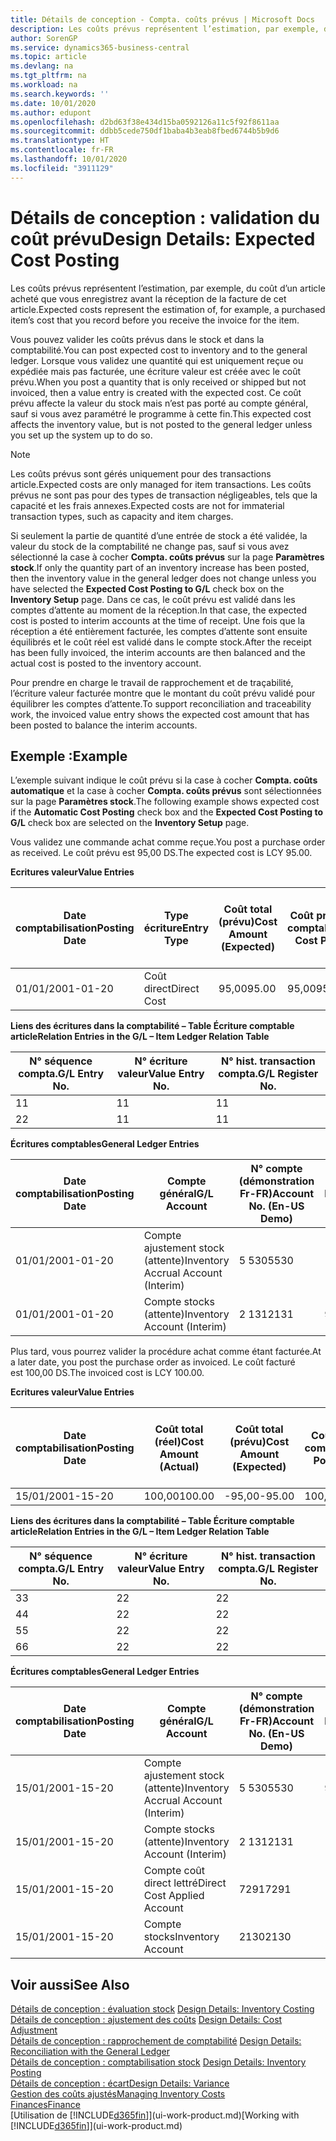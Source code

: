 ```yaml
---
title: Détails de conception - Compta. coûts prévus | Microsoft Docs
description: Les coûts prévus représentent l’estimation, par exemple, du coût d’un article acheté que vous enregistrez avant la réception de la facture de cet article.
author: SorenGP
ms.service: dynamics365-business-central
ms.topic: article
ms.devlang: na
ms.tgt_pltfrm: na
ms.workload: na
ms.search.keywords: ''
ms.date: 10/01/2020
ms.author: edupont
ms.openlocfilehash: d2bd63f38e434d15ba0592126a11c5f92f8611aa
ms.sourcegitcommit: ddbb5cede750df1baba4b3eab8fbed6744b5b9d6
ms.translationtype: HT
ms.contentlocale: fr-FR
ms.lasthandoff: 10/01/2020
ms.locfileid: "3911129"
---
```

# <a name="design-details-expected-cost-posting"></a><span data-ttu-id="71cab-103">Détails de conception : validation du coût prévu</span><span class="sxs-lookup"><span data-stu-id="71cab-103">Design Details: Expected Cost Posting</span></span>
<span data-ttu-id="71cab-104">Les coûts prévus représentent l’estimation, par exemple, du coût d’un article acheté que vous enregistrez avant la réception de la facture de cet article.</span><span class="sxs-lookup"><span data-stu-id="71cab-104">Expected costs represent the estimation of, for example, a purchased item’s cost that you record before you receive the invoice for the item.</span></span>  

 <span data-ttu-id="71cab-105">Vous pouvez valider les coûts prévus dans le stock et dans la comptabilité.</span><span class="sxs-lookup"><span data-stu-id="71cab-105">You can post expected cost to inventory and to the general ledger.</span></span> <span data-ttu-id="71cab-106">Lorsque vous validez une quantité qui est uniquement reçue ou expédiée mais pas facturée, une écriture valeur est créée avec le coût prévu.</span><span class="sxs-lookup"><span data-stu-id="71cab-106">When you post a quantity that is only received or shipped but not invoiced, then a value entry is created with the expected cost.</span></span> <span data-ttu-id="71cab-107">Ce coût prévu affecte la valeur du stock mais n’est pas porté au compte général, sauf si vous avez paramétré le programme à cette fin.</span><span class="sxs-lookup"><span data-stu-id="71cab-107">This expected cost affects the inventory value, but is not posted to the general ledger unless you set up the system up to do so.</span></span>  

> [!NOTE]  
>  <span data-ttu-id="71cab-108">Les coûts prévus sont gérés uniquement pour des transactions article.</span><span class="sxs-lookup"><span data-stu-id="71cab-108">Expected costs are only managed for item transactions.</span></span> <span data-ttu-id="71cab-109">Les coûts prévus ne sont pas pour des types de transaction négligeables, tels que la capacité et les frais annexes.</span><span class="sxs-lookup"><span data-stu-id="71cab-109">Expected costs are not for immaterial transaction types, such as capacity and item charges.</span></span>  

 <span data-ttu-id="71cab-110">Si seulement la partie de quantité d’une entrée de stock a été validée, la valeur du stock de la comptabilité ne change pas, sauf si vous avez sélectionné la case à cocher **Compta. coûts prévus** sur la page **Paramètres stock**.</span><span class="sxs-lookup"><span data-stu-id="71cab-110">If only the quantity part of an inventory increase has been posted, then the inventory value in the general ledger does not change unless you have selected the **Expected Cost Posting to G/L** check box on the **Inventory Setup** page.</span></span> <span data-ttu-id="71cab-111">Dans ce cas, le coût prévu est validé dans les comptes d’attente au moment de la réception.</span><span class="sxs-lookup"><span data-stu-id="71cab-111">In that case, the expected cost is posted to interim accounts at the time of receipt.</span></span> <span data-ttu-id="71cab-112">Une fois que la réception a été entièrement facturée, les comptes d’attente sont ensuite équilibrés et le coût réel est validé dans le compte stock.</span><span class="sxs-lookup"><span data-stu-id="71cab-112">After the receipt has been fully invoiced, the interim accounts are then balanced and the actual cost is posted to the inventory account.</span></span>  

 <span data-ttu-id="71cab-113">Pour prendre en charge le travail de rapprochement et de traçabilité, l’écriture valeur facturée montre que le montant du coût prévu validé pour équilibrer les comptes d’attente.</span><span class="sxs-lookup"><span data-stu-id="71cab-113">To support reconciliation and traceability work, the invoiced value entry shows the expected cost amount that has been posted to balance the interim accounts.</span></span>  

## <a name="example"></a><span data-ttu-id="71cab-114">Exemple :</span><span class="sxs-lookup"><span data-stu-id="71cab-114">Example</span></span>  
 <span data-ttu-id="71cab-115">L’exemple suivant indique le coût prévu si la case à cocher **Compta. coûts automatique** et la case à cocher **Compta. coûts prévus** sont sélectionnées sur la page **Paramètres stock**.</span><span class="sxs-lookup"><span data-stu-id="71cab-115">The following example shows expected cost if the **Automatic Cost Posting** check box and the **Expected Cost Posting to G/L** check box are selected on the **Inventory Setup** page.</span></span>  

 <span data-ttu-id="71cab-116">Vous validez une commande achat comme reçue.</span><span class="sxs-lookup"><span data-stu-id="71cab-116">You post a purchase order as received.</span></span> <span data-ttu-id="71cab-117">Le coût prévu est 95,00 DS.</span><span class="sxs-lookup"><span data-stu-id="71cab-117">The expected cost is LCY 95.00.</span></span>  

 <span data-ttu-id="71cab-118">**Ecritures valeur**</span><span class="sxs-lookup"><span data-stu-id="71cab-118">**Value Entries**</span></span>  

|<span data-ttu-id="71cab-119">Date comptabilisation</span><span class="sxs-lookup"><span data-stu-id="71cab-119">Posting Date</span></span>|<span data-ttu-id="71cab-120">Type écriture</span><span class="sxs-lookup"><span data-stu-id="71cab-120">Entry Type</span></span>|<span data-ttu-id="71cab-121">Coût total (prévu)</span><span class="sxs-lookup"><span data-stu-id="71cab-121">Cost Amount (Expected)</span></span>|<span data-ttu-id="71cab-122">Coût prévu validé en comptabilité</span><span class="sxs-lookup"><span data-stu-id="71cab-122">Expected Cost Posted to G/L</span></span>|<span data-ttu-id="71cab-123">Coût prévu</span><span class="sxs-lookup"><span data-stu-id="71cab-123">Expected Cost</span></span>|<span data-ttu-id="71cab-124">N° écriture comptable article</span><span class="sxs-lookup"><span data-stu-id="71cab-124">Item Ledger Entry No.</span></span>|<span data-ttu-id="71cab-125">Numéro de la séquence</span><span class="sxs-lookup"><span data-stu-id="71cab-125">Entry No.</span></span>|  
|------------------|----------------|------------------------------|----------------------------------|-------------------|---------------------------|---------------|  
|<span data-ttu-id="71cab-126">01/01/20</span><span class="sxs-lookup"><span data-stu-id="71cab-126">01-01-20</span></span>|<span data-ttu-id="71cab-127">Coût direct</span><span class="sxs-lookup"><span data-stu-id="71cab-127">Direct Cost</span></span>|<span data-ttu-id="71cab-128">95,00</span><span class="sxs-lookup"><span data-stu-id="71cab-128">95.00</span></span>|<span data-ttu-id="71cab-129">95,00</span><span class="sxs-lookup"><span data-stu-id="71cab-129">95.00</span></span>|<span data-ttu-id="71cab-130">Oui</span><span class="sxs-lookup"><span data-stu-id="71cab-130">Yes</span></span>|<span data-ttu-id="71cab-131">1</span><span class="sxs-lookup"><span data-stu-id="71cab-131">1</span></span>|<span data-ttu-id="71cab-132">1</span><span class="sxs-lookup"><span data-stu-id="71cab-132">1</span></span>|  

 <span data-ttu-id="71cab-133">**Liens des écritures dans la comptabilité – Table Écriture comptable article**</span><span class="sxs-lookup"><span data-stu-id="71cab-133">**Relation Entries in the G/L – Item Ledger Relation Table**</span></span>  

|<span data-ttu-id="71cab-134">N° séquence compta.</span><span class="sxs-lookup"><span data-stu-id="71cab-134">G/L Entry No.</span></span>|<span data-ttu-id="71cab-135">N° écriture valeur</span><span class="sxs-lookup"><span data-stu-id="71cab-135">Value Entry No.</span></span>|<span data-ttu-id="71cab-136">N° hist. transaction compta.</span><span class="sxs-lookup"><span data-stu-id="71cab-136">G/L Register No.</span></span>|  
|--------------------|---------------------|-----------------------|  
|<span data-ttu-id="71cab-137">1</span><span class="sxs-lookup"><span data-stu-id="71cab-137">1</span></span>|<span data-ttu-id="71cab-138">1</span><span class="sxs-lookup"><span data-stu-id="71cab-138">1</span></span>|<span data-ttu-id="71cab-139">1</span><span class="sxs-lookup"><span data-stu-id="71cab-139">1</span></span>|  
|<span data-ttu-id="71cab-140">2</span><span class="sxs-lookup"><span data-stu-id="71cab-140">2</span></span>|<span data-ttu-id="71cab-141">1</span><span class="sxs-lookup"><span data-stu-id="71cab-141">1</span></span>|<span data-ttu-id="71cab-142">1</span><span class="sxs-lookup"><span data-stu-id="71cab-142">1</span></span>|  

 <span data-ttu-id="71cab-143">**Écritures comptables**</span><span class="sxs-lookup"><span data-stu-id="71cab-143">**General Ledger Entries**</span></span>  

|<span data-ttu-id="71cab-144">Date comptabilisation</span><span class="sxs-lookup"><span data-stu-id="71cab-144">Posting Date</span></span>|<span data-ttu-id="71cab-145">Compte général</span><span class="sxs-lookup"><span data-stu-id="71cab-145">G/L Account</span></span>|<span data-ttu-id="71cab-146">N° compte (démonstration Fr-FR)</span><span class="sxs-lookup"><span data-stu-id="71cab-146">Account No. (En-US Demo)</span></span>|<span data-ttu-id="71cab-147">Montant</span><span class="sxs-lookup"><span data-stu-id="71cab-147">Amount</span></span>|<span data-ttu-id="71cab-148">Numéro de la séquence</span><span class="sxs-lookup"><span data-stu-id="71cab-148">Entry No.</span></span>|  
|------------------|------------------|---------------------------------|------------|---------------|  
|<span data-ttu-id="71cab-149">01/01/20</span><span class="sxs-lookup"><span data-stu-id="71cab-149">01-01-20</span></span>|<span data-ttu-id="71cab-150">Compte ajustement stock (attente)</span><span class="sxs-lookup"><span data-stu-id="71cab-150">Inventory Accrual Account (Interim)</span></span>|<span data-ttu-id="71cab-151">5 530</span><span class="sxs-lookup"><span data-stu-id="71cab-151">5530</span></span>|<span data-ttu-id="71cab-152">-95,00</span><span class="sxs-lookup"><span data-stu-id="71cab-152">-95.00</span></span>|<span data-ttu-id="71cab-153">2</span><span class="sxs-lookup"><span data-stu-id="71cab-153">2</span></span>|  
|<span data-ttu-id="71cab-154">01/01/20</span><span class="sxs-lookup"><span data-stu-id="71cab-154">01-01-20</span></span>|<span data-ttu-id="71cab-155">Compte stocks (attente)</span><span class="sxs-lookup"><span data-stu-id="71cab-155">Inventory Account (Interim)</span></span>|<span data-ttu-id="71cab-156">2 131</span><span class="sxs-lookup"><span data-stu-id="71cab-156">2131</span></span>|<span data-ttu-id="71cab-157">95,00</span><span class="sxs-lookup"><span data-stu-id="71cab-157">95.00</span></span>|<span data-ttu-id="71cab-158">1</span><span class="sxs-lookup"><span data-stu-id="71cab-158">1</span></span>|  

 <span data-ttu-id="71cab-159">Plus tard, vous pourrez valider la procédure achat comme étant facturée.</span><span class="sxs-lookup"><span data-stu-id="71cab-159">At a later date, you post the purchase order as invoiced.</span></span> <span data-ttu-id="71cab-160">Le coût facturé est 100,00 DS.</span><span class="sxs-lookup"><span data-stu-id="71cab-160">The invoiced cost is LCY 100.00.</span></span>  

 <span data-ttu-id="71cab-161">**Ecritures valeur**</span><span class="sxs-lookup"><span data-stu-id="71cab-161">**Value Entries**</span></span>  

|<span data-ttu-id="71cab-162">Date comptabilisation</span><span class="sxs-lookup"><span data-stu-id="71cab-162">Posting Date</span></span>|<span data-ttu-id="71cab-163">Coût total (réel)</span><span class="sxs-lookup"><span data-stu-id="71cab-163">Cost Amount (Actual)</span></span>|<span data-ttu-id="71cab-164">Coût total (prévu)</span><span class="sxs-lookup"><span data-stu-id="71cab-164">Cost Amount (Expected)</span></span>|<span data-ttu-id="71cab-165">Coût validé en comptabilité</span><span class="sxs-lookup"><span data-stu-id="71cab-165">Cost Posted to G/L</span></span>|<span data-ttu-id="71cab-166">Coût prévu</span><span class="sxs-lookup"><span data-stu-id="71cab-166">Expected Cost</span></span>|<span data-ttu-id="71cab-167">N° écriture comptable article</span><span class="sxs-lookup"><span data-stu-id="71cab-167">Item Ledger Entry No.</span></span>|<span data-ttu-id="71cab-168">Numéro de la séquence</span><span class="sxs-lookup"><span data-stu-id="71cab-168">Entry No.</span></span>|  
|------------------|----------------------------|------------------------------|-------------------------|-------------------|---------------------------|---------------|  
|<span data-ttu-id="71cab-169">15/01/20</span><span class="sxs-lookup"><span data-stu-id="71cab-169">01-15-20</span></span>|<span data-ttu-id="71cab-170">100,00</span><span class="sxs-lookup"><span data-stu-id="71cab-170">100.00</span></span>|<span data-ttu-id="71cab-171">-95,00</span><span class="sxs-lookup"><span data-stu-id="71cab-171">-95.00</span></span>|<span data-ttu-id="71cab-172">100,00</span><span class="sxs-lookup"><span data-stu-id="71cab-172">100.00</span></span>|<span data-ttu-id="71cab-173">Non</span><span class="sxs-lookup"><span data-stu-id="71cab-173">No</span></span>|<span data-ttu-id="71cab-174">1</span><span class="sxs-lookup"><span data-stu-id="71cab-174">1</span></span>|<span data-ttu-id="71cab-175">2</span><span class="sxs-lookup"><span data-stu-id="71cab-175">2</span></span>|  

 <span data-ttu-id="71cab-176">**Liens des écritures dans la comptabilité – Table Écriture comptable article**</span><span class="sxs-lookup"><span data-stu-id="71cab-176">**Relation Entries in the G/L – Item Ledger Relation Table**</span></span>  

|<span data-ttu-id="71cab-177">N° séquence compta.</span><span class="sxs-lookup"><span data-stu-id="71cab-177">G/L Entry No.</span></span>|<span data-ttu-id="71cab-178">N° écriture valeur</span><span class="sxs-lookup"><span data-stu-id="71cab-178">Value Entry No.</span></span>|<span data-ttu-id="71cab-179">N° hist. transaction compta.</span><span class="sxs-lookup"><span data-stu-id="71cab-179">G/L Register No.</span></span>|  
|--------------------|---------------------|-----------------------|  
|<span data-ttu-id="71cab-180">3</span><span class="sxs-lookup"><span data-stu-id="71cab-180">3</span></span>|<span data-ttu-id="71cab-181">2</span><span class="sxs-lookup"><span data-stu-id="71cab-181">2</span></span>|<span data-ttu-id="71cab-182">2</span><span class="sxs-lookup"><span data-stu-id="71cab-182">2</span></span>|  
|<span data-ttu-id="71cab-183">4</span><span class="sxs-lookup"><span data-stu-id="71cab-183">4</span></span>|<span data-ttu-id="71cab-184">2</span><span class="sxs-lookup"><span data-stu-id="71cab-184">2</span></span>|<span data-ttu-id="71cab-185">2</span><span class="sxs-lookup"><span data-stu-id="71cab-185">2</span></span>|  
|<span data-ttu-id="71cab-186">5</span><span class="sxs-lookup"><span data-stu-id="71cab-186">5</span></span>|<span data-ttu-id="71cab-187">2</span><span class="sxs-lookup"><span data-stu-id="71cab-187">2</span></span>|<span data-ttu-id="71cab-188">2</span><span class="sxs-lookup"><span data-stu-id="71cab-188">2</span></span>|  
|<span data-ttu-id="71cab-189">6</span><span class="sxs-lookup"><span data-stu-id="71cab-189">6</span></span>|<span data-ttu-id="71cab-190">2</span><span class="sxs-lookup"><span data-stu-id="71cab-190">2</span></span>|<span data-ttu-id="71cab-191">2</span><span class="sxs-lookup"><span data-stu-id="71cab-191">2</span></span>|  

 <span data-ttu-id="71cab-192">**Écritures comptables**</span><span class="sxs-lookup"><span data-stu-id="71cab-192">**General Ledger Entries**</span></span>  

|<span data-ttu-id="71cab-193">Date comptabilisation</span><span class="sxs-lookup"><span data-stu-id="71cab-193">Posting Date</span></span>|<span data-ttu-id="71cab-194">Compte général</span><span class="sxs-lookup"><span data-stu-id="71cab-194">G/L Account</span></span>|<span data-ttu-id="71cab-195">N° compte (démonstration Fr-FR)</span><span class="sxs-lookup"><span data-stu-id="71cab-195">Account No. (En-US Demo)</span></span>|<span data-ttu-id="71cab-196">Montant</span><span class="sxs-lookup"><span data-stu-id="71cab-196">Amount</span></span>|<span data-ttu-id="71cab-197">Numéro de la séquence</span><span class="sxs-lookup"><span data-stu-id="71cab-197">Entry No.</span></span>|  
|------------------|------------------|---------------------------------|------------|---------------|  
|<span data-ttu-id="71cab-198">15/01/20</span><span class="sxs-lookup"><span data-stu-id="71cab-198">01-15-20</span></span>|<span data-ttu-id="71cab-199">Compte ajustement stock (attente)</span><span class="sxs-lookup"><span data-stu-id="71cab-199">Inventory Accrual Account (Interim)</span></span>|<span data-ttu-id="71cab-200">5 530</span><span class="sxs-lookup"><span data-stu-id="71cab-200">5530</span></span>|<span data-ttu-id="71cab-201">95,00</span><span class="sxs-lookup"><span data-stu-id="71cab-201">95.00</span></span>|<span data-ttu-id="71cab-202">4</span><span class="sxs-lookup"><span data-stu-id="71cab-202">4</span></span>|  
|<span data-ttu-id="71cab-203">15/01/20</span><span class="sxs-lookup"><span data-stu-id="71cab-203">01-15-20</span></span>|<span data-ttu-id="71cab-204">Compte stocks (attente)</span><span class="sxs-lookup"><span data-stu-id="71cab-204">Inventory Account (Interim)</span></span>|<span data-ttu-id="71cab-205">2 131</span><span class="sxs-lookup"><span data-stu-id="71cab-205">2131</span></span>|<span data-ttu-id="71cab-206">-95,00</span><span class="sxs-lookup"><span data-stu-id="71cab-206">-95.00</span></span>|<span data-ttu-id="71cab-207">3</span><span class="sxs-lookup"><span data-stu-id="71cab-207">3</span></span>|  
|<span data-ttu-id="71cab-208">15/01/20</span><span class="sxs-lookup"><span data-stu-id="71cab-208">01-15-20</span></span>|<span data-ttu-id="71cab-209">Compte coût direct lettré</span><span class="sxs-lookup"><span data-stu-id="71cab-209">Direct Cost Applied Account</span></span>|<span data-ttu-id="71cab-210">7291</span><span class="sxs-lookup"><span data-stu-id="71cab-210">7291</span></span>|<span data-ttu-id="71cab-211">-100</span><span class="sxs-lookup"><span data-stu-id="71cab-211">-100</span></span>|<span data-ttu-id="71cab-212">6</span><span class="sxs-lookup"><span data-stu-id="71cab-212">6</span></span>|  
|<span data-ttu-id="71cab-213">15/01/20</span><span class="sxs-lookup"><span data-stu-id="71cab-213">01-15-20</span></span>|<span data-ttu-id="71cab-214">Compte stocks</span><span class="sxs-lookup"><span data-stu-id="71cab-214">Inventory Account</span></span>|<span data-ttu-id="71cab-215">2130</span><span class="sxs-lookup"><span data-stu-id="71cab-215">2130</span></span>|<span data-ttu-id="71cab-216">100</span><span class="sxs-lookup"><span data-stu-id="71cab-216">100</span></span>|<span data-ttu-id="71cab-217">5</span><span class="sxs-lookup"><span data-stu-id="71cab-217">5</span></span>|  

## <a name="see-also"></a><span data-ttu-id="71cab-218">Voir aussi</span><span class="sxs-lookup"><span data-stu-id="71cab-218">See Also</span></span>
 <span data-ttu-id="71cab-219">[Détails de conception : évaluation stock](design-details-inventory-costing.md) </span><span class="sxs-lookup"><span data-stu-id="71cab-219">[Design Details: Inventory Costing](design-details-inventory-costing.md) </span></span>  
 <span data-ttu-id="71cab-220">[Détails de conception : ajustement des coûts](design-details-cost-adjustment.md) </span><span class="sxs-lookup"><span data-stu-id="71cab-220">[Design Details: Cost Adjustment](design-details-cost-adjustment.md) </span></span>  
 <span data-ttu-id="71cab-221">[Détails de conception : rapprochement de comptabilité](design-details-reconciliation-with-the-general-ledger.md) </span><span class="sxs-lookup"><span data-stu-id="71cab-221">[Design Details: Reconciliation with the General Ledger](design-details-reconciliation-with-the-general-ledger.md) </span></span>  
 <span data-ttu-id="71cab-222">[Détails de conception : comptabilisation stock](design-details-inventory-posting.md) </span><span class="sxs-lookup"><span data-stu-id="71cab-222">[Design Details: Inventory Posting](design-details-inventory-posting.md) </span></span>  
 [<span data-ttu-id="71cab-223">Détails de conception : écart</span><span class="sxs-lookup"><span data-stu-id="71cab-223">Design Details: Variance</span></span>](design-details-variance.md)  
 [<span data-ttu-id="71cab-224">Gestion des coûts ajustés</span><span class="sxs-lookup"><span data-stu-id="71cab-224">Managing Inventory Costs</span></span>](finance-manage-inventory-costs.md)  
 [<span data-ttu-id="71cab-225">Finances</span><span class="sxs-lookup"><span data-stu-id="71cab-225">Finance</span></span>](finance.md)  
 <span data-ttu-id="71cab-226">[Utilisation de [!INCLUDE[d365fin](includes/d365fin_md.md)]](ui-work-product.md)</span><span class="sxs-lookup"><span data-stu-id="71cab-226">[Working with [!INCLUDE[d365fin](includes/d365fin_md.md)]](ui-work-product.md)</span></span>
